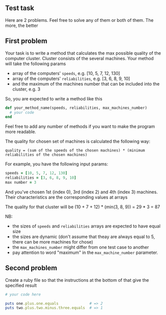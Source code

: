 ## Test task

Here are 2 problems. Feel free to solve any of them or both of them. The more, the better

## First problem

Your task is to write a method that calculates the max possible quality of the computer cluster. Cluster consists of the several machines. Your method will take the following params

- array of the computers' `speeds`, e.g. [10, 5, 7, 12, 130]
- array of the computers' `reliabilities`, e.g. [3, 6, 8, 9, 10] 
- and the maximum of the machines number that can be included into the cluster, e.g. 3

So, you are expected to write a method like this

```Ruby
def your_method_name(speeds, reliabilities, max_machines_number)
  # your code
end
```
Feel free to add any number of methods if you want to make the program more readable.

The quality for chosen set of machines is calculated the following way:

`quality = (sum of the speeds of the chosen machines) * (minimum reliabilities of the chosen machines)`


For example, you have the following input params:

```Ruby
speeds = [10, 5, 7, 12, 130]
reliabilities = [3, 6, 8, 9, 10]
max number = 3
```

And you've chosen 1st (index 0), 3rd (index 2) and 4th (index 3) machines. Their characteristics are the corresponding values at arrays

The quality for that cluster will be (10 + 7 + 12) * (min(3, 8, 9)) = 29 * 3 = 87

NB:

- the sizes of `speeds` and `reliabilities` arrays are expected to have equal size
- the sizes are dynamic (don't assume that theay are always equal to 5, there can be more machines for chose)
- the `max_machines_number` might differ from one test case to another
- pay attention to word "maximum" in the `max_machine_number` parameter.

## Second problem

Create a ruby file so that the instructions at the bottom of that give the specified result

```Ruby
# your code here

puts one.plus.one.equals              # => 2
puts two.plus.two.minus.three.equals  # => 1
```
